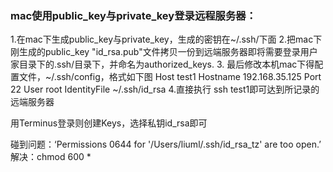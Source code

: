 


### mac使用public_key与private_key登录远程服务器：
1.在mac下生成public_key与private_key，生成的密钥在~/.ssh/下面
2.把mac下刚生成的public_key "id_rsa.pub"文件拷贝一份到远端服务器即将需要登录用户家目录下的.ssh/目录下，并命名为authorized_keys.
3. 最后修改本机mac下得配置文件，~/.ssh/config，格式如下图
   Host test1
   Hostname 192.168.35.125
   Port 22
   User root
   IdentityFile ~/.ssh/id_rsa
   4.直接执行 ssh test1即可达到所记录的远端服务器

用Terminus登录则创建Keys，选择私钥id_rsa即可

碰到问题：‘Permissions 0644 for '/Users/liuml/.ssh/id_rsa_tz' are too open.’
解决：chmod 600 *